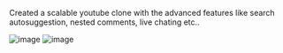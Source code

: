 Created a scalable youtube clone with the advanced features like search autosuggestion, nested comments, live chating etc..

![image](https://user-images.githubusercontent.com/121927598/226516045-d21fc5ea-7d20-44b8-88a1-03565c600040.png)
![image](https://user-images.githubusercontent.com/121927598/226516187-45d07d7a-84f1-4e2b-939d-24a76cbfa4b4.png)
